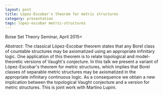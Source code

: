 ```yaml
---
layout: post
title: López-Escobar's theorem for metric structures
category: presentation
tags: lopez-escobar metric-structures
---
```


Boise Set Theory Seminar, April 2015<!--more--><

*Abstract*: The classical López-Escobar theorem states that any Borel class of countable structures may be axiomatized using an appropriate infinitary logic. One application of this theorem is to relate topological and model-theoretic versions of Vaught's conjecture. In this talk we present a variant of López-Escobar's theorem for metric structures, which implies that Borel classes of separable metric structures may be axiomatized in the appropriate infinitary continuous logic. As a consequence we obtain a new implication between the topological Vaught conjecture and a version for metric structures. This is joint work with Martino Lupini.
